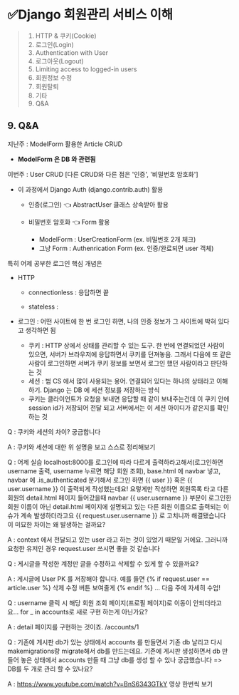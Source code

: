 # ✅Django 회원관리 서비스 이해

> 1. HTTP & 쿠키(Cookie)
>2. 로그인(Login)
> 3. Authentication with User
>4. 로그아웃(Logout)
> 5. Limiting access to logged-in users
> 6. 회원정보 수정
> 7. 회원탈퇴
> 8. 기타
> 9. Q&A



## 9. Q&A

지난주 : ModelForm 활용한 Article CRUD

- **ModelForm 은 DB 와 관련됨**

이번주 : User CRUD [다른 CRUD와 다른 점은 '인증', '비밀번호 암호화']

- 이 과정에서 Django Auth (django.contrib.auth) 활용

  - 인증(로그인) 👈 AbstractUser 클래스 상속받아 활용

  - 비밀번호 암호화 👈 Form 활용 
    - ModelForm : UserCreationForm (ex. 비밀번호 2개 체크)
    - 그냥 Form : Authenrication Form (ex. 인증/완료되면 user 객체)



특히 어제 공부한 로그인 핵심 개념은

- HTTP

  - connectionless : 응답하면 끝

  - stateless : 

- 로그인 : 어떤 사이트에 한 번 로그인 하면, 나의 인증 정보가 그 사이트에 박혀 있다고 생각하면 됨
  - 쿠키 : HTTP 상에서 상태를 관리할 수 있는 도구. 한 번에 연결되었던 사람이 있으면, 서버가 브라우저에 응답하면서 쿠키를 던져놓음. 그래서 다음에 또 같은 사람이 로그인하면 서버가 쿠키 정보를 보면서 로그인 했던 사람이라고 판단하는 것
  - 세션 : 범 CS 에서 많이 사용되는 용어. 연결되어 있다는 하나의 상태라고 이해하기. Django 는 DB 에 세션 정보를 저장하는 방식
  - 쿠키는 클라이언트가 요청을 보내면 응답할 때 같이 보내주는건데 이 쿠키 안에 session id가 저장되어 전달 되고 서버에서는 이 세션 아이디가 같은지를 확인하는 것



Q : 쿠키와 세션의 차이? 궁금합니다

A : 쿠키와 세션에 대한 위 설명을 보고 스스로 정리해보기



Q : 어제 실습 localhost:8000를 로그인에 따라 다르게 출력하라고해서(로그인하면 username 출력, username 누르면 해당 회원 조회), base.html 에 navbar 넣고, navbar 에 .is_authenticated 분기해서 로그인 하면 {{ user }} 혹은 {{ user.username }} 이 출력되게 작성했는데요! 요렇게만 작성하면 회원목록 타고 다른 회원의 detail.html 페이지 들어갔을때 navbar {{ user.username }} 부분이 로그인한 회원 이름이 아닌 detail.html 페이지에 설명되고 있는 다른 회원 이름으로 출력되는 이슈가 계속 발생하더라고요 {{ request.user.username }} 로 고치니까 해결됐습니다 이 미묘한 차이는 왜 발생하는 걸까요?

A : context 에서 전달되고 있는 user 라고 하는 것이 있었기 때문일 거에요. 그러니까 요청한 유저인 경우 request.user 쓰시면 좋을 것 같습니다



Q : 게시글을 작성한 계정만 글을 수정하고 삭제할 수 있게 할 수 있을까요?

A : 게시글에 User PK 를 저장해야 합니다. 예를 들면 {% if request.user == article.user %} 삭제 수정 버튼 보여줄게 {% endif %} ... 다음 주에 자세히 수업!



Q : username 클릭 시 해당 회원 조회 페이지(프로필 페이지)로 이동이 안되더라고요... for _ in accounts로 새로 구현 하는게 아닌가요?

A : detail 페이지를 구현하는 것이죠. /accounts/1



Q : 기존에 게시판 db가 있는 상태에서 accounts 를 만들면서 기존 db 날리고 다시 makemigrations랑 migrate해서 db를 만드는데요. 기존에 게시판 생성하면서 db 만들어 놓은 상태에서 accounts 만들 때 그냥 db를 생성 할 수 있나 궁금했습니다 => DB를 두 개로 관리 할 수 있나요?

A : https://www.youtube.com/watch?v=BnS6343GTkY 영상 한번씩 보기
